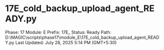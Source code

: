 # 17E_cold_backup_upload_agent_READY.py

Phase: 17
Module: E
Prefix: 17E_
Status: Ready
Path: D:\MAGIC\scripts\phase17\module_E\17E_cold_backup_upload_agent_READY.py
Last Updated: July 28, 2025 5:14 PM (GMT+5:30)

